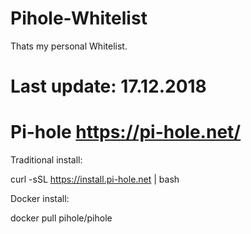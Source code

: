 # Pihole-Whitelist

Thats my personal Whitelist.


# Last update: 17.12.2018


# Pi-hole  https://pi-hole.net/

Traditional install:<br>

curl -sSL https://install.pi-hole.net | bash<br>

Docker install:<br>

docker pull pihole/pihole
